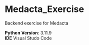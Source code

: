 # Medacta_Exercise
Backend exercise for Medacta


**Python Version**: 3.11.9  
**IDE** Visual Studo Code  






